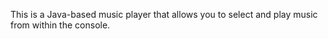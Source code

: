 This is a Java-based music player that allows you to select and play music from within the console.
